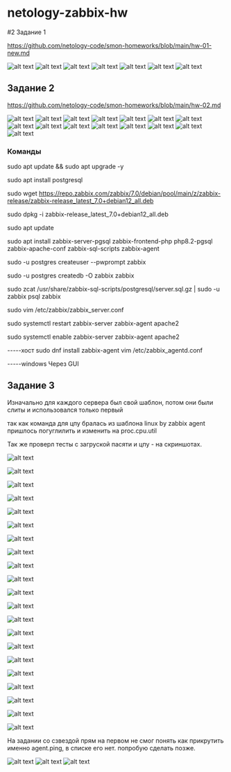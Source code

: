 # netology-zabbix-hw

#2 Задание 1

https://github.com/netology-code/smon-homeworks/blob/main/hw-01-new.md


![alt text](https://github.com/SLzDevOps/netology-zabbix-hw/blob/main/Screenshot_280.png)
![alt text](https://github.com/SLzDevOps/netology-zabbix-hw/blob/main/Screenshot_281.png)
![alt text](https://github.com/SLzDevOps/netology-zabbix-hw/blob/main/Screenshot_282.png)
![alt text](https://github.com/SLzDevOps/netology-zabbix-hw/blob/main/Screenshot_283.png)
![alt text](https://github.com/SLzDevOps/netology-zabbix-hw/blob/main/Screenshot_285.png)
![alt text](https://github.com/SLzDevOps/netology-zabbix-hw/blob/main/Screenshot_286.png)
![alt text](https://github.com/SLzDevOps/netology-zabbix-hw/blob/main/Screenshot_287.png)


## Задание 2

https://github.com/netology-code/smon-homeworks/blob/main/hw-02.md


![alt text](https://github.com/SLzDevOps/netology-zabbix-hw/blob/main/Screenshot_290.png)
![alt text](https://github.com/SLzDevOps/netology-zabbix-hw/blob/main/Screenshot_291.png)
![alt text](https://github.com/SLzDevOps/netology-zabbix-hw/blob/main/Screenshot_292.png)
![alt text](https://github.com/SLzDevOps/netology-zabbix-hw/blob/main/Screenshot_293.png)
![alt text](https://github.com/SLzDevOps/netology-zabbix-hw/blob/main/Screenshot_294.png)
![alt text](https://github.com/SLzDevOps/netology-zabbix-hw/blob/main/Screenshot_295.png)
![alt text](https://github.com/SLzDevOps/netology-zabbix-hw/blob/main/Screenshot_296.png)
![alt text](https://github.com/SLzDevOps/netology-zabbix-hw/blob/main/Screenshot_297.png)
![alt text](https://github.com/SLzDevOps/netology-zabbix-hw/blob/main/Screenshot_298.png)
![alt text](https://github.com/SLzDevOps/netology-zabbix-hw/blob/main/Screenshot_299.png)
![alt text](https://github.com/SLzDevOps/netology-zabbix-hw/blob/main/Screenshot_300.png)
![alt text](https://github.com/SLzDevOps/netology-zabbix-hw/blob/main/Screenshot_301.png)
![alt text](https://github.com/SLzDevOps/netology-zabbix-hw/blob/main/Screenshot_302.png)
![alt text](https://github.com/SLzDevOps/netology-zabbix-hw/blob/main/Screenshot_303.png)
![alt text](https://github.com/SLzDevOps/netology-zabbix-hw/blob/main/Screenshot_304.png)

### Команды
sudo apt update && sudo apt upgrade -y

sudo apt install postgresql

sudo wget https://repo.zabbix.com/zabbix/7.0/debian/pool/main/z/zabbix-release/zabbix-release_latest_7.0+debian12_all.deb

sudo dpkg -i zabbix-release_latest_7.0+debian12_all.deb

sudo apt update

sudo apt install zabbix-server-pgsql zabbix-frontend-php php8.2-pgsql zabbix-apache-conf zabbix-sql-scripts zabbix-agent

sudo -u postgres createuser --pwprompt zabbix

sudo -u postgres createdb -O zabbix zabbix

sudo zcat /usr/share/zabbix-sql-scripts/postgresql/server.sql.gz | sudo -u zabbix psql zabbix 

sudo vim /etc/zabbix/zabbix_server.conf

sudo systemctl restart zabbix-server zabbix-agent apache2

sudo systemctl enable zabbix-server zabbix-agent apache2

-----хост 
sudo dnf install zabbix-agent
vim /etc/zabbix_agentd.conf  

-----windows
Через GUI


## Задание 3

Изначально для каждого сервера был свой шаблон, потом они были слиты и использовался только первый

так как команда для цпу бралась из шаблона linux by zabbix agent пришлось погуглилить и изменить на proc.cpu.util

Так же проверл тесты с загруской пасяти и цпу - на скриншотах.

![alt text](https://github.com/SLzDevOps/netology-zabbix-hw/blob/main/Screenshot_506.png)

![alt text](https://github.com/SLzDevOps/netology-zabbix-hw/blob/main/Screenshot_507.png)

![alt text](https://github.com/SLzDevOps/netology-zabbix-hw/blob/main/Screenshot_508.png)

![alt text](https://github.com/SLzDevOps/netology-zabbix-hw/blob/main/Screenshot_509.png)

![alt text](https://github.com/SLzDevOps/netology-zabbix-hw/blob/main/Screenshot_510.png)

![alt text](https://github.com/SLzDevOps/netology-zabbix-hw/blob/main/Screenshot_511.png)

![alt text](https://github.com/SLzDevOps/netology-zabbix-hw/blob/main/Screenshot_512.png)

![alt text](https://github.com/SLzDevOps/netology-zabbix-hw/blob/main/Screenshot_513.png)

![alt text](https://github.com/SLzDevOps/netology-zabbix-hw/blob/main/Screenshot_514.png)

![alt text](https://github.com/SLzDevOps/netology-zabbix-hw/blob/main/Screenshot_515.png)

![alt text](https://github.com/SLzDevOps/netology-zabbix-hw/blob/main/Screenshot_516.png)

![alt text](https://github.com/SLzDevOps/netology-zabbix-hw/blob/main/Screenshot_517.png)

![alt text](https://github.com/SLzDevOps/netology-zabbix-hw/blob/main/Screenshot_518.png)

![alt text](https://github.com/SLzDevOps/netology-zabbix-hw/blob/main/Screenshot_519.png)

![alt text](https://github.com/SLzDevOps/netology-zabbix-hw/blob/main/Screenshot_520.png)

![alt text](https://github.com/SLzDevOps/netology-zabbix-hw/blob/main/Screenshot_521.png)

![alt text](https://github.com/SLzDevOps/netology-zabbix-hw/blob/main/Screenshot_522.png)

![alt text](https://github.com/SLzDevOps/netology-zabbix-hw/blob/main/Screenshot_523.png)

![alt text](https://github.com/SLzDevOps/netology-zabbix-hw/blob/main/Screenshot_524.png)

![alt text](https://github.com/SLzDevOps/netology-zabbix-hw/blob/main/Screenshot_525.png)

![alt text](https://github.com/SLzDevOps/netology-zabbix-hw/blob/main/Screenshot_526.png)


На задании со сзвездой прям на первом не смог понять как прикрутить именно agent.ping, в списке его нет.
попробую сделать позже.

![alt text](https://github.com/SLzDevOps/netology-zabbix-hw/blob/main/Screenshot_527.png)
![alt text](https://github.com/SLzDevOps/netology-zabbix-hw/blob/main/Screenshot_528.png)
![alt text](https://github.com/SLzDevOps/netology-zabbix-hw/blob/main/Screenshot_529.png)






